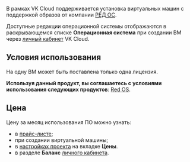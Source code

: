 В рамках VK Cloud поддерживается установка виртуальных машин с поддержкой образов от компании [РЕД ОС](https://redos.red-soft.ru).

Доступные редакции операционной системы отображаются в раскрывающемся списке **Операционная система** при создании ВМ через [личный кабинет](https://mcs.mail.ru/app/services/infra/servers/add) VK Cloud.

## Условия использования

На одну ВМ может быть поставлена только одна лицензия.

**Используя данный продукт, вы соглашаетесь с условиями использования следующих продуктов**: [Red OS](https://redos.red-soft.ru/docs/%D0%A0%D0%95%D0%94_%D0%9E%D0%A1_%D0%9B%D0%B8%D1%86%D0%B5%D0%BD%D0%B7%D0%B8%D0%BE%D0%BD%D0%BD%D0%BE%D0%B5_%D1%81%D0%BE%D0%B3%D0%BB%D0%B0%D1%88%D0%B5%D0%BD%D0%B8%D0%B5_%D1%81_%D0%BA%D0%BE%D0%BD%D0%B5%D1%87%D0%BD%D1%8B%D0%BC_%D0%BF%D0%BE%D0%BB%D1%8C%D0%B7%D0%BE%D0%B2%D0%B0%D1%82%D0%B5%D0%BB%D0%B5%D0%BC.pdf).

## Цена

Цену за месяц использования ПО можно узнать:

- в [прайс-листе](https://mcs.mail.ru/pricelist);
- при создании виртуальной машины;
- в [настройках проекта](https://mcs.mail.ru/app/project/) на вкладке **Цены**.
- в разделе **Баланс** [личного кабинета](https://mcs.mail.ru/app/services/billing).
